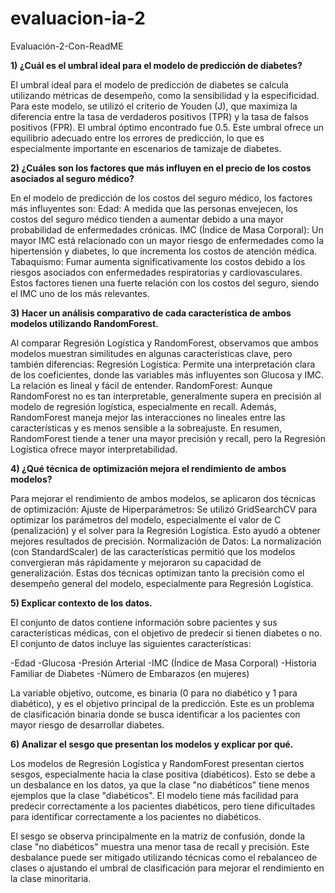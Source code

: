 # evaluacion-ia-2
Evaluación-2-Con-ReadME

**1) ¿Cuál es el umbral ideal para el modelo de predicción de diabetes?**

El umbral ideal para el modelo de predicción de diabetes se calcula utilizando métricas de desempeño, como la sensibilidad y la especificidad. 
Para este modelo, se utilizó el criterio de Youden (J), que maximiza la diferencia entre la tasa de verdaderos positivos (TPR) y la tasa de falsos positivos (FPR).
El umbral óptimo encontrado fue 0.5. Este umbral ofrece un equilibrio adecuado entre los errores de predicción, lo que es especialmente importante en escenarios de tamizaje de diabetes.


**2) ¿Cuáles son los factores que más influyen en el precio de los costos asociados al seguro médico?**

En el modelo de predicción de los costos del seguro médico, los factores más influyentes son:
Edad: A medida que las personas envejecen, los costos del seguro médico tienden a aumentar debido a una mayor probabilidad de enfermedades crónicas.
IMC (Índice de Masa Corporal): Un mayor IMC está relacionado con un mayor riesgo de enfermedades como la hipertensión y diabetes, lo que incrementa los costos de atención médica.
Tabaquismo: Fumar aumenta significativamente los costos debido a los riesgos asociados con enfermedades respiratorias y cardiovasculares.
Estos factores tienen una fuerte relación con los costos del seguro, siendo el IMC uno de los más relevantes.


**3) Hacer un análisis comparativo de cada característica de ambos modelos utilizando RandomForest.**

Al comparar Regresión Logística y RandomForest, observamos que ambos modelos muestran similitudes en algunas características clave, pero también diferencias:
Regresión Logística: Permite una interpretación clara de los coeficientes, donde las variables más influyentes son Glucosa y IMC. La relación es lineal y fácil de entender.
RandomForest: Aunque RandomForest no es tan interpretable, generalmente supera en precisión al modelo de regresión logística, especialmente en recall. Además, RandomForest maneja mejor las interacciones no lineales entre las características y es menos sensible a la sobreajuste.
En resumen, RandomForest tiende a tener una mayor precisión y recall, pero la Regresión Logística ofrece mayor interpretabilidad.


**4) ¿Qué técnica de optimización mejora el rendimiento de ambos modelos?**

Para mejorar el rendimiento de ambos modelos, se aplicaron dos técnicas de optimización:
Ajuste de Hiperparámetros: Se utilizó GridSearchCV para optimizar los parámetros del modelo, especialmente el valor de C (penalización) y el solver para la Regresión Logística. Esto ayudó a obtener mejores resultados de precisión.
Normalización de Datos: La normalización (con StandardScaler) de las características permitió que los modelos convergieran más rápidamente y mejoraron su capacidad de generalización.
Estas dos técnicas optimizan tanto la precisión como el desempeño general del modelo, especialmente para Regresión Logística.


**5) Explicar contexto de los datos.**

El conjunto de datos contiene información sobre pacientes y sus características médicas, con el objetivo de predecir si tienen diabetes o no.
El conjunto de datos incluye las siguientes características:

-Edad
-Glucosa
-Presión Arterial
-IMC (Índice de Masa Corporal)
-Historia Familiar de Diabetes
-Número de Embarazos (en mujeres)

La variable objetivo, outcome, es binaria (0 para no diabético y 1 para diabético), y es el objetivo principal de la predicción.
Este es un problema de clasificación binaria donde se busca identificar a los pacientes con mayor riesgo de desarrollar diabetes.


**6) Analizar el sesgo que presentan los modelos y explicar por qué.**

Los modelos de Regresión Logística y RandomForest presentan ciertos sesgos, especialmente hacia la clase positiva (diabéticos). 
Esto se debe a un desbalance en los datos, ya que la clase "no diabéticos" tiene menos ejemplos que la clase "diabéticos". 
El modelo tiene más facilidad para predecir correctamente a los pacientes diabéticos, pero tiene dificultades para identificar correctamente a los pacientes no diabéticos.

El sesgo se observa principalmente en la matriz de confusión, donde la clase "no diabéticos" muestra una menor tasa de recall y precisión.
Este desbalance puede ser mitigado utilizando técnicas como el rebalanceo de clases o ajustando el umbral de clasificación para mejorar el rendimiento en la clase minoritaria.
